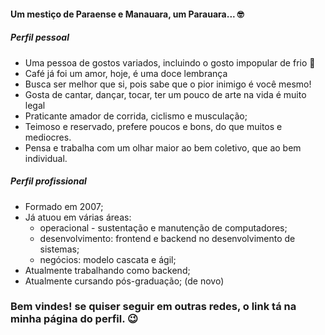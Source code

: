 #### Um mestiço de Paraense e Manauara, um Parauara... 🤓
##### Perfil pessoal
* Uma pessoa de gostos variados, incluindo o gosto impopular de frio 😬
* Café já foi um amor, hoje, é uma doce lembrança
* Busca ser melhor que si, pois sabe que o pior inimigo é você mesmo!
* Gosta de cantar, dançar, tocar, ter um pouco de arte na vida é muito legal
* Praticante amador de corrida, ciclismo e musculação;
* Teimoso e reservado, prefere poucos e bons, do que muitos e mediocres.
* Pensa e trabalha com um olhar maior ao bem coletivo, que ao bem individual.

##### Perfil profissional
* Formado em 2007;
* Já atuou em várias áreas:
    * operacional - sustentação e manutenção de computadores;
    * desenvolvimento: frontend e backend no desenvolvimento de sistemas;
    * negócios: modelo cascata e ágil;
* Atualmente trabalhando como backend;
* Atualmente cursando pós-graduação; (de novo)


### Bem vindes! se quiser seguir em outras redes, o link tá na minha página do perfil. 😉
